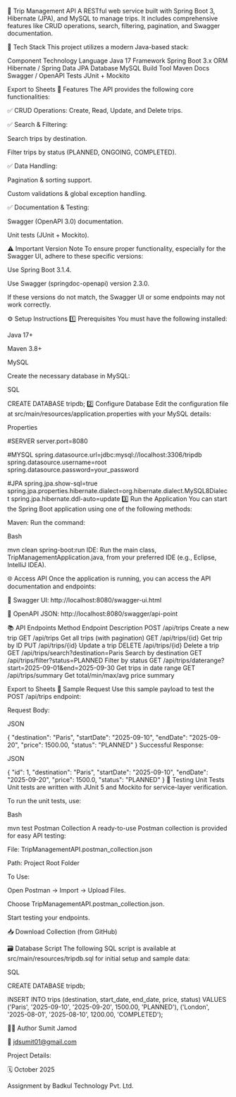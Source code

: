 🧳 Trip Management API
A RESTful web service built with Spring Boot 3, Hibernate (JPA), and MySQL to manage trips. It includes comprehensive features like CRUD operations, search, filtering, pagination, and Swagger documentation.

🧠 Tech Stack
This project utilizes a modern Java-based stack:

Component	Technology
Language	Java 17
Framework	Spring Boot 3.x
ORM	Hibernate / Spring Data JPA
Database	MySQL
Build Tool	Maven
Docs	Swagger / OpenAPI
Tests	JUnit + Mockito

Export to Sheets
🚀 Features
The API provides the following core functionalities:

✅ CRUD Operations: Create, Read, Update, and Delete trips.

✅ Search & Filtering:

Search trips by destination.

Filter trips by status (PLANNED, ONGOING, COMPLETED).

✅ Data Handling:

Pagination & sorting support.

Custom validations & global exception handling.

✅ Documentation & Testing:

Swagger (OpenAPI 3.0) documentation.

Unit tests (JUnit + Mockito).

⚠️ Important Version Note
To ensure proper functionality, especially for the Swagger UI, adhere to these specific versions:

Use Spring Boot 3.1.4.

Use Swagger (springdoc-openapi) version 2.3.0.

If these versions do not match, the Swagger UI or some endpoints may not work correctly.

⚙️ Setup Instructions
1️⃣ Prerequisites
You must have the following installed:

Java 17+

Maven 3.8+

MySQL

Create the necessary database in MySQL:

SQL

CREATE DATABASE tripdb;
2️⃣ Configure Database
Edit the configuration file at src/main/resources/application.properties with your MySQL details:

Properties

#SERVER
server.port=8080

#MYSQL
spring.datasource.url=jdbc:mysql://localhost:3306/tripdb
spring.datasource.username=root
spring.datasource.password=your_password

#JPA
spring.jpa.show-sql=true
spring.jpa.properties.hibernate.dialect=org.hibernate.dialect.MySQL8Dialect
spring.jpa.hibernate.ddl-auto=update
3️⃣ Run the Application
You can start the Spring Boot application using one of the following methods:

Maven: Run the command:

Bash

mvn clean spring-boot:run
IDE: Run the main class, TripManagementApplication.java, from your preferred IDE (e.g., Eclipse, IntelliJ IDEA).

🌐 Access API
Once the application is running, you can access the API documentation and endpoints:

🧭 Swagger UI: http://localhost:8080/swagger-ui.html

📄 OpenAPI JSON: http://localhost:8080/swagger/api-point

📚 API Endpoints
Method	Endpoint	Description
POST	/api/trips	Create a new trip
GET	/api/trips	Get all trips (with pagination)
GET	/api/trips/{id}	Get trip by ID
PUT	/api/trips/{id}	Update a trip
DELETE	/api/trips/{id}	Delete a trip
GET	/api/trips/search?destination=Paris	Search by destination
GET	/api/trips/filter?status=PLANNED	Filter by status
GET	/api/trips/daterange?start=2025-09-01&end=2025-09-30	Get trips in date range
GET	/api/trips/summary	Get total/min/max/avg price summary

Export to Sheets
🧾 Sample Request
Use this sample payload to test the POST /api/trips endpoint:

Request Body:

JSON

{
  "destination": "Paris",
  "startDate": "2025-09-10",
  "endDate": "2025-09-20",
  "price": 1500.00,
  "status": "PLANNED"
}
Successful Response:

JSON

{
  "id": 1,
  "destination": "Paris",
  "startDate": "2025-09-10",
  "endDate": "2025-09-20",
  "price": 1500.0,
  "status": "PLANNED"
}
🧪 Testing
Unit Tests
Unit tests are written with JUnit 5 and Mockito for service-layer verification.

To run the unit tests, use:

Bash

mvn test
Postman Collection
A ready-to-use Postman collection is provided for easy API testing:

File: TripManagementAPI.postman_collection.json

Path: Project Root Folder

To Use:

Open Postman → Import → Upload Files.

Choose TripManagementAPI.postman_collection.json.

Start testing your endpoints.

📥 Download Collection (from GitHub)

🗃️ Database Script
The following SQL script is available at src/main/resources/tripdb.sql for initial setup and sample data:

SQL

CREATE DATABASE tripdb;

INSERT INTO trips (destination, start_date, end_date, price, status)
VALUES
('Paris', '2025-09-10', '2025-09-20', 1500.00, 'PLANNED'),
('London', '2025-08-01', '2025-08-10', 1200.00, 'COMPLETED');

👨‍💻 Author
Sumit Jamod

📧 jdsumit01@gmail.com

Project Details:

🗓️ October 2025

Assignment by Badkul Technology Pvt. Ltd.
